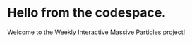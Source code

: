 <!DOCTYPE html>
<html lang="en">
<head>
  <meta charset="UTF-8">
  <meta name="viewport" content="width=device-width, initial-scale=1.0">
  <title>WIMP Project</title>
</head>
<body>
  <h1>Hello from the codespace.</h1>
  <p>Welcome to the Weekly Interactive Massive Particles project!</p>
</body>
</html>
